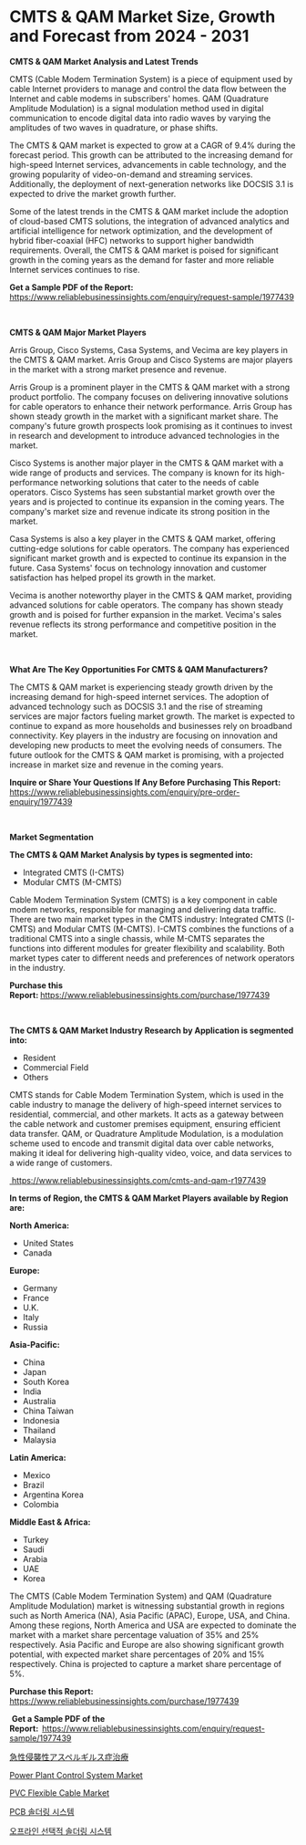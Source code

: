<p><h1>CMTS & QAM Market Size, Growth and Forecast from 2024 - 2031</h1></p><p><strong>CMTS & QAM Market Analysis and Latest Trends</strong></p>
<p><p>CMTS (Cable Modem Termination System) is a piece of equipment used by cable Internet providers to manage and control the data flow between the Internet and cable modems in subscribers' homes. QAM (Quadrature Amplitude Modulation) is a signal modulation method used in digital communication to encode digital data into radio waves by varying the amplitudes of two waves in quadrature, or phase shifts.</p><p>The CMTS & QAM market is expected to grow at a CAGR of 9.4% during the forecast period. This growth can be attributed to the increasing demand for high-speed Internet services, advancements in cable technology, and the growing popularity of video-on-demand and streaming services. Additionally, the deployment of next-generation networks like DOCSIS 3.1 is expected to drive the market growth further.</p><p>Some of the latest trends in the CMTS & QAM market include the adoption of cloud-based CMTS solutions, the integration of advanced analytics and artificial intelligence for network optimization, and the development of hybrid fiber-coaxial (HFC) networks to support higher bandwidth requirements. Overall, the CMTS & QAM market is poised for significant growth in the coming years as the demand for faster and more reliable Internet services continues to rise.</p></p>
<p><strong>Get a Sample PDF of the Report:&nbsp;</strong> <a href="https://www.reliablebusinessinsights.com/enquiry/request-sample/1977439">https://www.reliablebusinessinsights.com/enquiry/request-sample/1977439</a></p>
<p>&nbsp;</p>
<p><strong>CMTS & QAM Major Market Players</strong></p>
<p><p>Arris Group, Cisco Systems, Casa Systems, and Vecima are key players in the CMTS & QAM market. Arris Group and Cisco Systems are major players in the market with a strong market presence and revenue.</p><p>Arris Group is a prominent player in the CMTS & QAM market with a strong product portfolio. The company focuses on delivering innovative solutions for cable operators to enhance their network performance. Arris Group has shown steady growth in the market with a significant market share. The company's future growth prospects look promising as it continues to invest in research and development to introduce advanced technologies in the market.</p><p>Cisco Systems is another major player in the CMTS & QAM market with a wide range of products and services. The company is known for its high-performance networking solutions that cater to the needs of cable operators. Cisco Systems has seen substantial market growth over the years and is projected to continue its expansion in the coming years. The company's market size and revenue indicate its strong position in the market.</p><p>Casa Systems is also a key player in the CMTS & QAM market, offering cutting-edge solutions for cable operators. The company has experienced significant market growth and is expected to continue its expansion in the future. Casa Systems' focus on technology innovation and customer satisfaction has helped propel its growth in the market.</p><p>Vecima is another noteworthy player in the CMTS & QAM market, providing advanced solutions for cable operators. The company has shown steady growth and is poised for further expansion in the market. Vecima's sales revenue reflects its strong performance and competitive position in the market.</p></p>
<p>&nbsp;</p>
<p><strong>What Are The Key Opportunities For CMTS & QAM Manufacturers?</strong></p>
<p><p>The CMTS & QAM market is experiencing steady growth driven by the increasing demand for high-speed internet services. The adoption of advanced technology such as DOCSIS 3.1 and the rise of streaming services are major factors fueling market growth. The market is expected to continue to expand as more households and businesses rely on broadband connectivity. Key players in the industry are focusing on innovation and developing new products to meet the evolving needs of consumers. The future outlook for the CMTS & QAM market is promising, with a projected increase in market size and revenue in the coming years.</p></p>
<p><strong>Inquire or Share Your Questions If Any Before Purchasing This Report:</strong> <a href="https://www.reliablebusinessinsights.com/enquiry/pre-order-enquiry/1977439">https://www.reliablebusinessinsights.com/enquiry/pre-order-enquiry/1977439</a></p>
<p>&nbsp;</p>
<p><strong>Market Segmentation</strong></p>
<p><strong>The CMTS & QAM Market Analysis by types is segmented into:</strong></p>
<p><ul><li>Integrated CMTS (I-CMTS)</li><li>Modular CMTS (M-CMTS)</li></ul></p>
<p><p>Cable Modem Termination System (CMTS) is a key component in cable modem networks, responsible for managing and delivering data traffic. There are two main market types in the CMTS industry: Integrated CMTS (I-CMTS) and Modular CMTS (M-CMTS). I-CMTS combines the functions of a traditional CMTS into a single chassis, while M-CMTS separates the functions into different modules for greater flexibility and scalability. Both market types cater to different needs and preferences of network operators in the industry.</p></p>
<p><strong>Purchase this Report:&nbsp;</strong><a href="https://www.reliablebusinessinsights.com/purchase/1977439">https://www.reliablebusinessinsights.com/purchase/1977439</a></p>
<p>&nbsp;</p>
<p><strong>The CMTS & QAM Market Industry Research by Application is segmented into:</strong></p>
<p><ul><li>Resident</li><li>Commercial Field</li><li>Others</li></ul></p>
<p><p>CMTS stands for Cable Modem Termination System, which is used in the cable industry to manage the delivery of high-speed internet services to residential, commercial, and other markets. It acts as a gateway between the cable network and customer premises equipment, ensuring efficient data transfer. QAM, or Quadrature Amplitude Modulation, is a modulation scheme used to encode and transmit digital data over cable networks, making it ideal for delivering high-quality video, voice, and data services to a wide range of customers.</p></p>
<p><a href="https://www.reliablebusinessinsights.com/cmts-and-qam-r1977439">&nbsp;https://www.reliablebusinessinsights.com/cmts-and-qam-r1977439</a></p>
<p><strong>In terms of Region, the CMTS & QAM Market Players available by Region are:</strong></p>
<p>
    <p> <strong> North America: </strong>
        <ul>
            <li>United States</li>
            <li>Canada</li>
        </ul>
        </p> 
    <p> <strong> Europe: </strong>
        <ul>
            <li>Germany</li>
            <li>France</li>
            <li>U.K.</li>
            <li>Italy</li>
            <li>Russia</li>
        </ul>
        </p> 
    <p> <strong> Asia-Pacific: </strong>
        <ul>
            <li>China</li>
            <li>Japan</li>
            <li>South Korea</li>
            <li>India</li>
            <li>Australia</li>
            <li>China Taiwan</li>
            <li>Indonesia</li>
            <li>Thailand</li>
            <li>Malaysia</li>
        </ul>
        </p> 
    <p> <strong> Latin America: </strong>
        <ul>
            <li>Mexico</li>
            <li>Brazil</li>
            <li>Argentina Korea</li>
            <li>Colombia</li>
        </ul>
        </p> 
    <p> <strong> Middle East & Africa: </strong>
        <ul>
            <li>Turkey</li>
            <li>Saudi</li>
            <li>Arabia</li>
            <li>UAE</li>
            <li>Korea</li>
        </ul>
    </p>
    </p>
<p><p>The CMTS (Cable Modem Termination System) and QAM (Quadrature Amplitude Modulation) market is witnessing substantial growth in regions such as North America (NA), Asia Pacific (APAC), Europe, USA, and China. Among these regions, North America and USA are expected to dominate the market with a market share percentage valuation of 35% and 25% respectively. Asia Pacific and Europe are also showing significant growth potential, with expected market share percentages of 20% and 15% respectively. China is projected to capture a market share percentage of 5%.</p></p>
<p><strong>Purchase this Report: </strong><a href="https://www.reliablebusinessinsights.com/purchase/1977439">https://www.reliablebusinessinsights.com/purchase/1977439</a></p>
<p>&nbsp;<strong>Get a Sample PDF of the Report:&nbsp;&nbsp;</strong><a href="https://www.reliablebusinessinsights.com/enquiry/request-sample/1977439">https://www.reliablebusinessinsights.com/enquiry/request-sample/1977439</a></p>
<p><strong></strong></p>
<p><p><a href="https://github.com/KaydenJohns1964/Market-Research-Report-List-2/blob/main/1929628151822.md">急性侵襲性アスペルギルス症治療</a></p><p><a href="https://github.com/arionmp/Market-Research-Report-List-4/blob/main/power-plant-control-system-market.md">Power Plant Control System Market</a></p><p><a href="https://github.com/markusgodoy/Market-Research-Report-List-4/blob/main/pvc-flexible-cable-market.md">PVC Flexible Cable Market</a></p><p><a href="https://github.com/risastia4/Market-Research-Report-List-1/blob/main/6661921161729.md">PCB 솔더링 시스템</a></p><p><a href="https://github.com/ThomasElmes2022/Market-Research-Report-List-1/blob/main/9680337161730.md">오프라인 선택적 솔더링 시스템</a></p></p>
